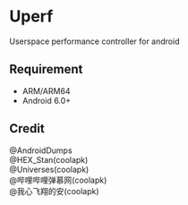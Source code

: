 # Uperf

Userspace performance controller for android

## Requirement

- ARM/ARM64
- Android 6.0+

## Credit

@AndroidDumps   
@HEX_Stan(coolapk)  
@Universes(coolapk)  
@哔哩哔哩弹慕网(coolapk)  
@我心飞翔的安(coolapk)  
